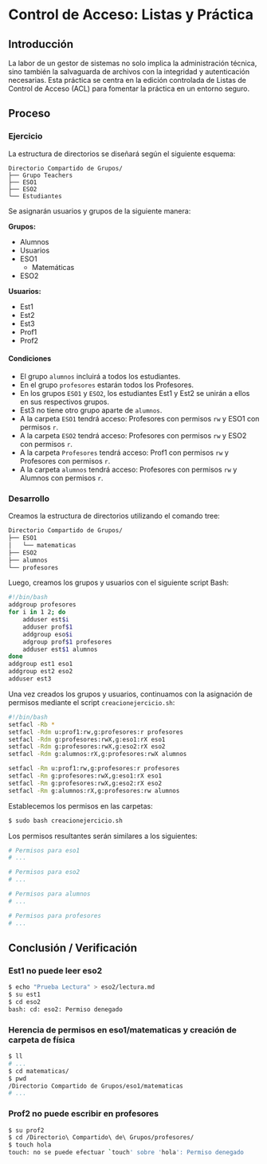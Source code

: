 # Control de Acceso: Listas y Práctica

## Introducción

La labor de un gestor de sistemas no solo implica la administración técnica, sino también la salvaguarda de archivos con la integridad y autenticación necesarias. Esta práctica se centra en la edición controlada de Listas de Control de Acceso (ACL) para fomentar la práctica en un entorno seguro.

## Proceso

### Ejercicio

La estructura de directorios se diseñará según el siguiente esquema:

```
Directorio Compartido de Grupos/
├── Grupo Teachers
├── ESO1
├── ESO2
└── Estudiantes
```

Se asignarán usuarios y grupos de la siguiente manera:

**Grupos:**
- Alumnos
- Usuarios
- ESO1
  - Matemáticas
- ESO2

**Usuarios:**
- Est1
- Est2
- Est3
- Prof1
- Prof2

#### Condiciones

- El grupo `alumnos` incluirá a todos los estudiantes.
- En el grupo `profesores` estarán todos los Profesores.
- En los grupos `ESO1` y `ESO2`, los estudiantes Est1 y Est2 se unirán a ellos en sus respectivos grupos.
- Est3 no tiene otro grupo aparte de `alumnos`.
- A la carpeta `ESO1` tendrá acceso: Profesores con permisos `rw` y ESO1 con permisos `r`.
- A la carpeta `ESO2` tendrá acceso: Profesores con permisos `rw` y ESO2 con permisos `r`.
- A la carpeta `Profesores` tendrá acceso: Prof1 con permisos `rw` y Profesores con permisos `r`.
- A la carpeta `alumnos` tendrá acceso: Profesores con permisos `rw` y Alumnos con permisos `r`.

### Desarrollo

Creamos la estructura de directorios utilizando el comando tree:

```bash
Directorio Compartido de Grupos/
├── ESO1
│   └── matematicas
├── ESO2
├── alumnos
└── profesores
```

Luego, creamos los grupos y usuarios con el siguiente script Bash:

```bash
#!/bin/bash
addgroup profesores
for i in 1 2; do
    adduser est$i
    adduser prof$1
    addgroup eso$i
    adgroup prof$1 profesores
    adduser est$1 alumnos
done
addgroup est1 eso1
addgroup est2 eso2
adduser est3
```

Una vez creados los grupos y usuarios, continuamos con la asignación de permisos mediante el script `creacionejercicio.sh`:

```bash
#!/bin/bash
setfacl -Rb *
setfacl -Rdm u:prof1:rw,g:profesores:r profesores
setfacl -Rdm g:profesores:rwX,g:eso1:rX eso1
setfacl -Rdm g:profesores:rwX,g:eso2:rX eso2
setfacl -Rdm g:alumnos:rX,g:profesores:rwX alumnos

setfacl -Rm u:prof1:rw,g:profesores:r profesores
setfacl -Rm g:profesores:rwX,g:eso1:rX eso1
setfacl -Rm g:profesores:rwX,g:eso2:rX eso2
setfacl -Rm g:alumnos:rX,g:profesores:rw alumnos
```

Establecemos los permisos en las carpetas:

```bash
$ sudo bash creacionejercicio.sh
```

Los permisos resultantes serán similares a los siguientes:

```bash
# Permisos para eso1
# ...

# Permisos para eso2
# ...

# Permisos para alumnos
# ...

# Permisos para profesores
# ...
```

## Conclusión / Verificación

### Est1 no puede leer eso2

```bash
$ echo "Prueba Lectura" > eso2/lectura.md
$ su est1
$ cd eso2
bash: cd: eso2: Permiso denegado
```

### Herencia de permisos en eso1/matematicas y creación de carpeta de física

```bash
$ ll
# ...
$ cd matematicas/
$ pwd
/Directorio Compartido de Grupos/eso1/matematicas
# ...
```

### Prof2 no puede escribir en profesores

```bash
$ su prof2
$ cd /Directorio\ Compartido\ de\ Grupos/profesores/
$ touch hola
touch: no se puede efectuar `touch' sobre 'hola': Permiso denegado
```


